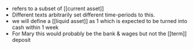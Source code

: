 - refers to a subset of [[current asset]]
- Different texts arbitrarily set different time-periods to this.
- we will define a [[liquid asset]] as 1 which is expected to be turned into cash within 1 week
- For Mary this would probably be the bank & wages but not the [[term]] deposit